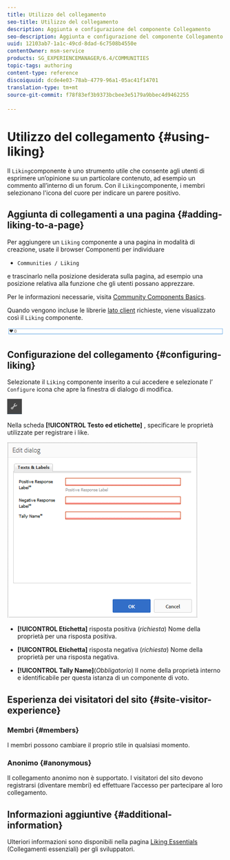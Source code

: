 ```yaml
---
title: Utilizzo del collegamento
seo-title: Utilizzo del collegamento
description: Aggiunta e configurazione del componente Collegamento
seo-description: Aggiunta e configurazione del componente Collegamento
uuid: 12103ab7-1a1c-49cd-8dad-6c7508b4550e
contentOwner: msm-service
products: SG_EXPERIENCEMANAGER/6.4/COMMUNITIES
topic-tags: authoring
content-type: reference
discoiquuid: dcde4e03-78ab-4779-96a1-05ac41f14701
translation-type: tm+mt
source-git-commit: f78f83ef3b9373bcbee3e5179a9bbec4d9462255

---
```



# Utilizzo del collegamento {#using-liking}

Il `Liking`componente è uno strumento utile che consente agli utenti di esprimere un’opinione su un particolare contenuto, ad esempio un commento all’interno di un forum. Con il `Liking`componente, i membri selezionano l&#39;icona del cuore per indicare un parere positivo.

## Aggiunta di collegamenti a una pagina {#adding-liking-to-a-page}

Per aggiungere un `Liking` componente a una pagina in modalità di creazione, usate il browser Componenti per individuare

* `Communities / Liking`

e trascinarlo nella posizione desiderata sulla pagina, ad esempio una posizione relativa alla funzione che gli utenti possano apprezzare.

Per le informazioni necessarie, visita [Community Components Basics](basics.md).

Quando vengono incluse le librerie [lato client](essentials-liking.md#essentials-for-client-side) richieste, viene visualizzato così il `Liking` componente.

![chlimage_1-93](assets/chlimage_1-93.png)

## Configurazione del collegamento {#configuring-liking}

Selezionate il `Liking` componente inserito a cui accedere e selezionate l’ `Configure` icona che apre la finestra di dialogo di modifica.

![chlimage_1-94](assets/chlimage_1-94.png)

Nella scheda **[!UICONTROL Testo ed etichette]** , specificare le proprietà utilizzate per registrare i like.

![chlimage_1-95](assets/chlimage_1-95.png)

* **[!UICONTROL Etichetta]** risposta positiva (*richiesta*) Nome della proprietà per una risposta positiva.

* **[!UICONTROL Etichetta]** risposta negativa (*richiesta*) Nome della proprietà per una risposta negativa.

* **[!UICONTROL Tally Name]**(*Obbligatorio*) Il nome della proprietà interno e identificabile per questa istanza di un componente di voto.

## Esperienza dei visitatori del sito {#site-visitor-experience}

### Membri {#members}

I membri possono cambiare il proprio stile in qualsiasi momento.

### Anonimo {#anonymous}

Il collegamento anonimo non è supportato. I visitatori del sito devono registrarsi (diventare membri) ed effettuare l’accesso per partecipare al loro collegamento.

## Informazioni aggiuntive {#additional-information}

Ulteriori informazioni sono disponibili nella pagina [Liking Essentials](essentials-liking.md) (Collegamenti essenziali) per gli sviluppatori.
